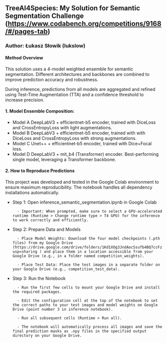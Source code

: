 ## TreeAI4Species: My Solution for Semantic Segmentation Challenge (https://www.codabench.org/competitions/9168/#/pages-tab)

### Author: Łukasz Słowik (lukslow)

#### Method Overview

This solution uses a 4-model weighted ensemble for semantic segmentation. Different architectures and backbones are combined to improve prediction accuracy and robustness.

During inference, predictions from all models are aggregated and refined using Test-Time Augmentation (TTA) and a confidence threshold to increase precision.

#### 1. Model Ensemble Composition:

- Model A DeepLabV3 + efficientnet-b5 encoder, trained with DiceLoss and CrossEntropyLoss with light augmentations.
- Model B DeepLabV3 + efficientnet-b5 encoder, trained with with DiceLoss and CrossEntropyLoss with strong augmentations.
- Model C Unet++ + efficientnet-b5 encoder, trained with Dice+Focal loss.
- Model D DeepLabV3 + mit_b4 (Transformer) encoder. Best-performing single model, leveraging a Transformer backbone.

#### 2. How to Reproduce Predictions

This project was developed and tested in the Google Colab environment to ensure maximum reproducibility. The notebook handles all dependency installations automatically.

- Step 1: Open inference_semantic_segmentation.ipynb in Google Colab

        - Important: When prompted, make sure to select a GPU-accelerated runtime (Runtime > Change runtime type > T4 GPU) for the inference to work correctly and efficiently.

- Step 2: Prepare Data and Models

        - Place Model Weights: Download the four model checkpoints (.pth files) from my Google Drive (https://drive.google.com/drive/folders/1Kd1XOg3JndAocSsufb4BQ7ccFzpjKyo-?usp=sharing ) and place them in a location accessible from your Google Drive (e.g., in a folder named competition_weights).

        - Place Test Data: Place the test images in a separate folder on your Google Drive (e.g., competition_test_data).

- Step 3: Run the Notebook

        - Run the first few cells to mount your Google Drive and install the required packages.

        - Edit the configuration cell at the top of the notebook to set the correct paths to your test images and model weights on Google Drive (point number 3 in inference notebook).

        - Run all subsequent cells (Runtime > Run all).

        - The notebook will automatically process all images and save the final prediction masks as .npy files in the specified output directory on your Google Drive.
